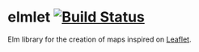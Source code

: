# elmlet [![Build Status](https://travis-ci.org/efrainmunoz/elmlet.svg?branch=master)](https://travis-ci.org/efrainmunoz/elmlet)
Elm library for the creation of maps inspired on [Leaflet](http://leafletjs.com/).

